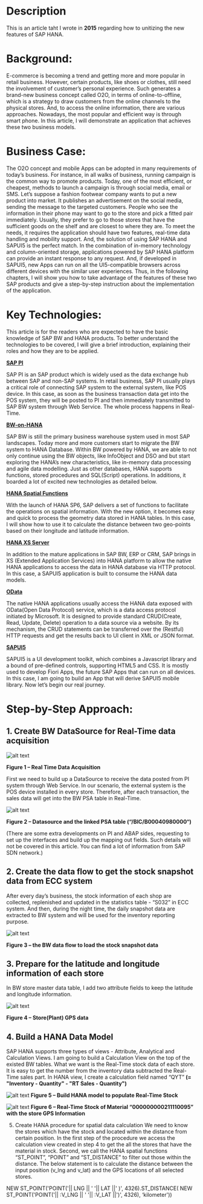 # Description

This is an article taht I wrote in **2015** regarding how to unitizing the new features of SAP HANA.

# Background:
E-commerce is becoming a trend and getting more and more popular in retail business. However, certain products, like shoes or clothes, still need the involvement of customer’s personal experience. Such generates a brand-new business concept called O2O, in terms of online-to-offline, which is a strategy to draw customers from the online channels to the physical stores. And, to access the online information, there are various approaches. Nowadays, the most popular and efficient way is through smart phone. In this article, I will demonstrate an application that achieves these two business models. 

# Business Case:
The O2O concept and mobile Apps can be adopted in many requirements of today’s business. For instance, in all walks of business, running campaign is the common way to promote products. Today, one of the most efficient, or cheapest, methods to launch a campaign is through social media, email or SMS. Let’s suppose a fashion footwear company wants to put a new product into market. It publishes an advertisement on the social media, sending the message to the targeted customers. People who see the information in their phone may want to go to the store and pick a fitted pair immediately. Usually, they prefer to go to those stores that have the sufficient goods on the shelf and are closest to where they are. 
To meet the needs, it requires the application should have two features, real-time data handling and mobility support. And, the solution of using SAP HANA and SAPUI5 is the perfect match. In the combination of in-memory technology and column-oriented storage, applications powered by SAP HANA platform can provide an instant response to any request. And, if developed in SAPUI5, new Apps can run on all the UI5-compatible browsers across different devices with the similar user experiences.
Thus, in the following chapters, I will show you how to take advantage of the features of these two SAP products and give a step-by-step instruction about the implementation of the application. 


# Key Technologies:
This article is for the readers who are expected to have the basic knowledge of SAP BW and HANA products. To better understand the technologies to be covered, I will give a brief introduction, explaining their roles and how they are to be applied.

<ins>**SAP PI**</ins>

SAP PI is an SAP product which is widely used as the data exchange hub between SAP and non-SAP systems. In retail business, SAP PI usually plays a critical role of connecting SAP system to the external system, like POS device. In this case, as soon as the business transaction data get into the POS system, they will be posted to PI and then immediately transmitted to SAP BW system through Web Service. The whole process happens in Real-Time.

<ins>**BW-on-HANA**</ins>

SAP BW is still the primary business warehouse system used in most SAP landscapes. Today more and more customers start to migrate the BW system to HANA Database. Within BW powered by HANA, we are able to not only continue using the BW objects, like InfoObject and DSO and but start exploring the HANA’s new characteristics, like in-memory data processing and agile data modelling. Just as other databases, HANA supports functions, stored procedures and SQL(Script) operations. In additions, it boarded a lot of excited new technologies as detailed below.

<ins>**HANA Spatial Functions**</ins>

With the launch of HANA SP6, SAP delivers a set of functions to facilitate the operations on spatial information. With the new option, it becomes easy and quick to process the geometry data stored in HANA tables.  In this case, I will show how to use it to calculate the distance between two geo-points based on their longitude and latitude information. 


<ins>**HANA XS Server**</ins>

In addition to the mature applications in SAP BW, ERP or CRM, SAP brings in XS (Extended Application Services) into HANA platform to allow the native HANA applications to access the data in HANA database via HTTP protocol. In this case, a SAPUI5 application is built to consume the HANA data models.


<ins>**OData**</ins>

The native HANA applications usually access the HANA data exposed with OData(Open Data Protocol) service, which is a data access protocol initiated by Microsoft. It is designed to provide standard CRUD(Create, Read, Update, Delete) operation to a data source via a website. By its mechanism, the CRUD statements can be transferred over the (Restful) HTTP requests and get the results back to UI client in XML or JSON format.

<ins>**SAPUI5**</ins>

SAPUI5 is a UI development toolkit, which combines a Javascript library and a bound of pre-defined controls, supporting HTML5 and CSS. It is mostly used to develop Fiori Apps, the future SAP Apps that can run on all devices. In this case, I am going to build an App that will derive SAPUI5 mobile library.
Now let’s begin our real journey.

# Step-by-Step Approach:

## 1. Create BW DataSource for Real-Time data acquisition

![alt text](/images/F1.png?raw=true)

**Figure 1 – Real Time Data Acquisition**

First we need to build up a DataSource to receive the data posted from PI system through Web Service. In our scenario, the external system is the POS device installed in every store. Therefore, after each transaction, the sales data will get into the BW PSA table in Real-Time. 

![alt text](/images/F2.png?raw=true)

**Figure 2 – Datasource and the linked PSA table (“/BIC/B00040980000“)**

(There are some extra developments on PI and ABAP sides, requesting to set up the interfaces and build up the mapping out fields. Such details will not be covered in this article. You can find a lot of information from SAP SDN network.)

## 2. Create the data flow to get the stock snapshot data from ECC system

After every day’s business, the stock information of each shop are collected, replenished and updated in the statistics table - “S032” in ECC system. And then, during the night time, the daily snapshot data are extracted to BW system and will be used for the inventory reporting purpose.

![alt text](/images/F3.png?raw=true)

**Figure 3 – the BW data flow to load the stock snapshot data**

## 3. Prepare for the latitude and longitude information of each store  
In BW store master data table, I add two attribute fields to keep the latitude and longitude information.

![alt text](/images/F4.png?raw=true)

**Figure 4 – Store(Plant) GPS data**

## 4. Build a HANA Data Model   
SAP HANA supports three types of views - Attribute, Analytical and Calculation Views. I am going to build a Calculation View on the top of the existed BW tables.
What we want is the Real-Time stock data of each store. It is easy to get the number from the inventory data subtracted the Real-Time sales part. In HANA view, I create a calculation field named “QYT” **(= "Inventory - Quantity" - "RT Sales - Quantity")**

![alt text](/images/F5.png?raw=true)
**Figure 5 – Build HANA model to populate Real-Time Stock**

![alt text](/images/F6.png?raw=true)
**Figure 6 – Real-Time Stock of Material “000000000211110095” with the store GPS Information**

5. Create HANA procedure for spatial data calculation
We need to know the stores which have the stock and located within the distance from certain position. In the first step of the procedure we access the calculation view created in step 4 to get the all the stores that have the material in stock. Second, we call the HANA spatial functions “ST_POINT”, “POINT” and “ST_DISTANCE” to filter out those within the distance.
The below statement is to calculate the distance between the input position (v_lng and v_lat) and the GPS locations of all selected stores.

NEW ST_POINT('POINT('|| LNG || ' '|| LAT ||' )', 4326).ST_DISTANCE( NEW ST_POINT('POINT('|| :V_LNG || ' '|| :V_LAT ||')', 4326), ‘kilometer'))
